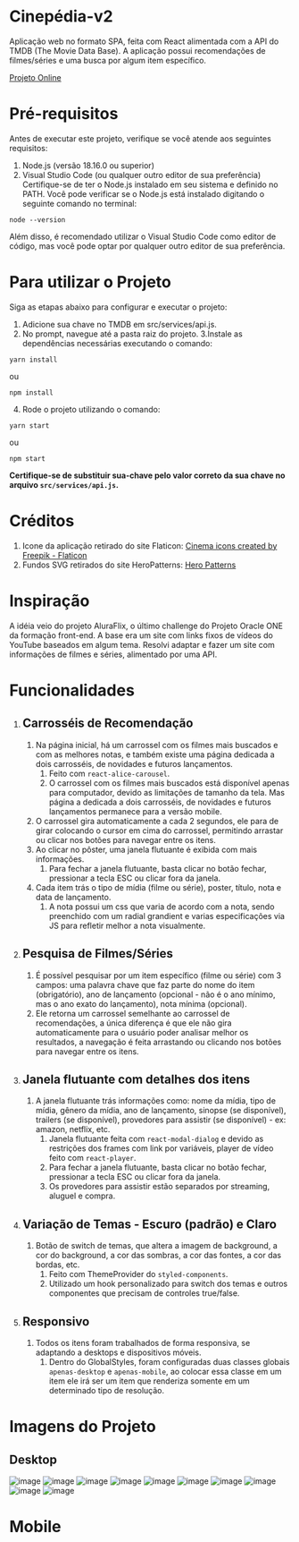 # Cinepédia-v2
Aplicação web no formato SPA, feita com React alimentada com a API do TMDB (The Movie Data Base). A aplicação possui recomendações de filmes/séries e uma busca por algum item específico.

[Projeto Online](https://cinepedia-v2.vercel.app)

# Pré-requisitos
Antes de executar este projeto, verifique se você atende aos seguintes requisitos:
1. Node.js (versão 18.16.0 ou superior)
2. Visual Studio Code (ou qualquer outro editor de sua preferência)
Certifique-se de ter o Node.js instalado em seu sistema e definido no PATH. Você pode verificar se o Node.js está instalado digitando o seguinte comando no terminal:
```
node --version
```
Além disso, é recomendado utilizar o Visual Studio Code como editor de código, mas você pode optar por qualquer outro editor de sua preferência.
# Para utilizar o Projeto
Siga as etapas abaixo para configurar e executar o projeto:
1. Adicione sua chave no TMDB em src/services/api.js.
2. No prompt, navegue até a pasta raiz do projeto.
3.Instale as dependências necessárias executando o comando:
```
yarn install
```
ou
```
npm install
```
4. Rode o projeto utilizando o comando:
```
yarn start
```
ou
```
npm start
```
**Certifique-se de substituir sua-chave pelo valor correto da sua chave no arquivo `src/services/api.js`.**

# Créditos
1. Icone da aplicação retirado do site Flaticon: <a href="https://www.flaticon.com/free-icons/cinema" title="cinema icons">Cinema icons created by Freepik - Flaticon</a>
2. Fundos SVG retirados do site HeroPatterns: [Hero Patterns](https://heropatterns.com)

# Inspiração
A idéia veio do projeto AluraFlix, o último challenge do Projeto Oracle ONE da formação front-end.
A base era um site com links fixos de vídeos do YouTube baseados em algum tema.
Resolvi adaptar e fazer um site com informações de filmes e séries, alimentado por uma API.

# Funcionalidades

1. ## Carrosséis de Recomendação
    1. Na página inicial, há um carrossel com os filmes mais buscados e com as melhores notas, e também existe uma página dedicada a dois carrosséis, de novidades e futuros lançamentos.
        1. Feito com `react-alice-carousel`.
        2. O carrossel com os filmes mais buscados está disponível apenas para computador, devido as limitações de tamanho da tela. Mas página a dedicada a dois carrosséis, de novidades e futuros lançamentos permanece para a versão mobile.
    3. O carrossel gira automaticamente a cada 2 segundos, ele para de girar colocando o cursor em cima do carrossel, permitindo arrastar ou clicar nos botões para navegar entre os itens.
    4. Ao clicar no pôster, uma janela flutuante é exibida com mais informações.
        1. Para fechar a janela flutuante, basta clicar no botão fechar, pressionar a tecla ESC ou clicar fora da janela.
    5. Cada item trás o tipo de mídia (filme ou série), poster, título, nota e data de lançamento.
        1. A nota possui um css que varia de acordo com a nota, sendo preenchido com um radial grandient e varias especificações via JS para refletir melhor a nota visualmente.
2. ## Pesquisa de Filmes/Séries
     1. É possível pesquisar por um item específico (filme ou série) com 3 campos: uma palavra chave que faz parte do nome do item (obrigatório), ano de lançamento (opcional - não é o ano mínimo, mas o ano exato do lançamento), nota mínima (opcional).
     2. Ele retorna um carrossel semelhante ao carrossel de recomendações, a única diferença é que ele não gira automaticamente para o usuário poder analisar melhor os resultados, a navegação é feita arrastando ou clicando nos botões para navegar entre os itens.
3. ## Janela flutuante com detalhes dos itens
     1. A janela flutuante trás informações como: nome da mídia, tipo de mídia, gênero da mídia, ano de lançamento, sinopse (se disponível), trailers (se disponível), provedores para assistir (se disponível) - ex: amazon, netflix, etc.
         1. Janela flutuante feita com `react-modal-dialog` e devido as restrições dos frames com link por variáveis, player de vídeo feito com `react-player`.
         2. Para fechar a janela flutuante, basta clicar no botão fechar, pressionar a tecla ESC ou clicar fora da janela.
         3. Os provedores para assistir estão separados por streaming, aluguel e compra.
4. ## Variação de Temas - Escuro (padrão) e Claro
     1. Botão de switch de temas, que altera a imagem de background, a cor do background, a cor das sombras, a cor das fontes, a cor das bordas, etc.
         1. Feito com ThemeProvider do `styled-components`.
         2. Utilizado um hook personalizado para switch dos temas e outros componentes que precisam de controles true/false.
5. ## Responsivo
     1. Todos os itens foram trabalhados de forma responsiva, se adaptando a desktops e dispositivos móveis.
         1. Dentro do GlobalStyles, foram configuradas duas classes globais `apenas-desktop` e `apenas-mobile`, ao colocar essa classe em um item ele irá ser um item que renderiza somente em um determinado tipo de resolução.

# Imagens do Projeto

## Desktop
![image](https://github.com/leticiapalaro/cinepedia-react-tmdb/assets/109923860/8f6bc0e9-fa10-46c3-a502-8d9b1c449e16)
![image](https://github.com/leticiapalaro/cinepedia-react-tmdb/assets/109923860/5ee0a5a0-59c1-45e1-b994-6d047d53ce0a)
![image](https://github.com/leticiapalaro/cinepedia-react-tmdb/assets/109923860/c282854a-d1f5-447f-8306-81ea81de5dcb)
![image](https://github.com/leticiapalaro/cinepedia-react-tmdb/assets/109923860/7f340fad-7802-4a57-b940-f8a89e8bf5ea)
![image](https://github.com/leticiapalaro/cinepedia-react-tmdb/assets/109923860/454529c8-14c1-418b-b4ed-0575510a90ae)
![image](https://github.com/leticiapalaro/cinepedia-react-tmdb/assets/109923860/e7e60db8-d74c-4a8b-b7d4-4c1a7f45da73)
![image](https://github.com/leticiapalaro/cinepedia-react-tmdb/assets/109923860/9c8fd6a9-4809-4b62-97c1-ca06a36c9338)
![image](https://github.com/leticiapalaro/cinepedia-react-tmdb/assets/109923860/7531ea54-84b7-4f14-9aaf-70c836013736)
![image](https://github.com/leticiapalaro/cinepedia-react-tmdb/assets/109923860/7f9735e7-521e-4c59-b90d-f68a15a55e7f)
![image](https://github.com/leticiapalaro/cinepedia-react-tmdb/assets/109923860/dda9e7a3-7bbc-40d3-be3c-65033769e633)

# Mobile
